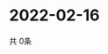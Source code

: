 # 2022-02-16
  共 0条

  <!-- BEGIN -->
  <!-- 最后更新时间Wed Feb 16 2022 12:07:56 GMT+0000 (Coordinated Universal Time) -->
  
  <!-- END -->
  
  